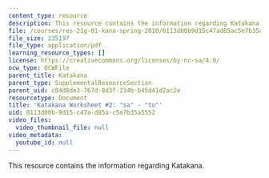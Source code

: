 ```yaml
---
content_type: resource
description: This resource contains the information regarding Katakana.
file: /courses/res-21g-01-kana-spring-2010/0113d00b9d15c47ad85ac5e7b35a5552_MITRES_21G_01S10_k2.pdf
file_size: 235197
file_type: application/pdf
learning_resource_types: []
license: https://creativecommons.org/licenses/by-nc-sa/4.0/
ocw_type: OCWFile
parent_title: Katakana
parent_type: SupplementalResourceSection
parent_uid: c84d8de3-767d-8d3f-234b-b45d41d2ac2e
resourcetype: Document
title: 'Katakana Worksheet #2: "sa" - "to"'
uid: 0113d00b-9d15-c47a-d85a-c5e7b35a5552
video_files:
  video_thumbnail_file: null
video_metadata:
  youtube_id: null
---
```

This resource contains the information regarding Katakana.